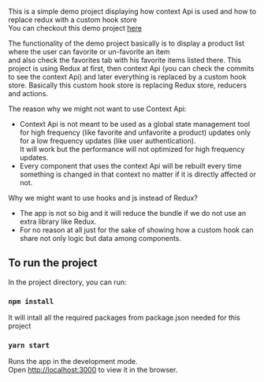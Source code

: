 This is a simple demo project displaying how context Api is used and how to replace redux with a custom hook store<br/>
You can checkout this demo project [here](https://www.stellaloizou.eu/replace-redux-with-custom-hook-store/)


The functionality of the demo project basically is to display a product list where the user can favorite or un-favorite an item<br/>
and also check the favorites tab with his favorite items listed there. 
This project is using Redux at first, then context Api (you can check the commits to see the context Api) and later everything is replaced by a custom hook store.
Basically this custom hook store is replacing Redux store, reducers and actions.

The reason why we might not want to use Context Api:
 * Context Api is not meant to be used as a global state management tool for high frequency (like favorite and unfavorite a product) updates only for a low frequency updates (like user authentication). <br/>
  It will work but the performance will not optimized for high frequency updates.
* Every component that uses the context Api  will be rebuilt every time something is changed in that context no matter if it is directly affected or not. 
 
Why we might want to use hooks and js instead of Redux?
* The app is not so big and it will reduce the bundle if we do not use an extra library like Redux.
* For no reason at all just for the sake of showing how a custom hook can share not only logic but data among components.

## To run the project

In the project directory, you can run:

### `npm install`
It will intall all the required packages from package.json needed for this project

### `yarn start`

Runs the app in the development mode.<br />
Open [http://localhost:3000](http://localhost:3000) to view it in the browser.


